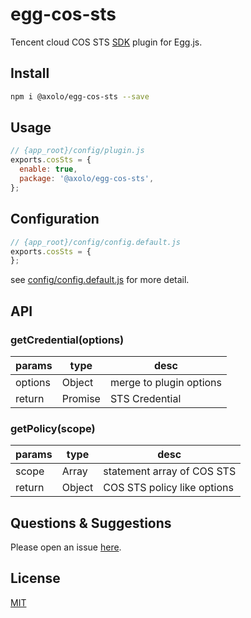 # egg-cos-sts

Tencent cloud COS STS [SDK] plugin for Egg.js.

## Install

```bash
npm i @axolo/egg-cos-sts --save
```

## Usage

```js
// {app_root}/config/plugin.js
exports.cosSts = {
  enable: true,
  package: '@axolo/egg-cos-sts',
};
```

## Configuration

```js
// {app_root}/config/config.default.js
exports.cosSts = {
};
```

see [config/config.default.js](config/config.default.js) for more detail.

## API

### getCredential(options)

| params  |  type   |          desc           |
| ------- | ------- | ----------------------- |
| options | Object  | merge to plugin options |
| return  | Promise | STS Credential          |

### getPolicy(scope)

| params |  type  |            desc             |
| ------ | ------ | --------------------------- |
| scope  | Array  | statement array of COS STS  |
| return | Object | COS STS policy like options |

## Questions & Suggestions

Please open an issue [here](https://github.com/axolo/egg-cos-sts/issues).

## License

[MIT](LICENSE)

[SDK]: https://github.com/tencentyun/qcloud-cos-sts-sdk
